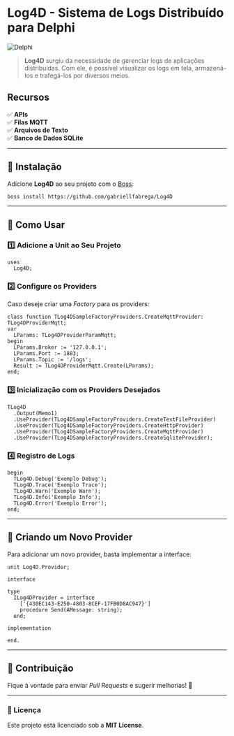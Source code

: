# Log4D - Sistema de Logs Distribuído para Delphi

![Delphi](https://img.shields.io/badge/Delphi-7%20to%2012.3-blue)

> **Log4D** surgiu da necessidade de gerenciar logs de aplicações distribuídas. Com ele, é possível visualizar os logs em tela, armazená-los e trafegá-los por diversos meios.

## Recursos
✅ **APIs**  
✅ **Filas MQTT**  
✅ **Arquivos de Texto**  
✅ **Banco de Dados SQLite**  

---

## 🚀 Instalação

Adicione **Log4D** ao seu projeto com o [Boss](https://github.com/HashLoad/boss):

```bash
boss install https://github.com/gabriellfabrega/Log4D
```

---

## 📌 Como Usar

### 1️⃣ Adicione a Unit ao Seu Projeto

```delphi
uses
  Log4D;
```

### 2️⃣ Configure os Providers

Caso deseje criar uma *Factory* para os providers:

```delphi
class function TLog4DSampleFactoryProviders.CreateMqttProvider: TLog4DProviderMqtt;
var
  LParams: TLog4DProviderParamMqtt;
begin
  LParams.Broker := '127.0.0.1';
  LParams.Port := 1883;
  LParams.Topic := '/logs';
  Result := TLog4DProviderMqtt.Create(LParams);
end;
```

### 3️⃣ Inicialização com os Providers Desejados

```delphi
TLog4D
  .Output(Memo1)
  .UseProvider(TLog4DSampleFactoryProviders.CreateTextFileProvider)
  .UseProvider(TLog4DSampleFactoryProviders.CreateHttpProvider)
  .UseProvider(TLog4DSampleFactoryProviders.CreateMqttProvider)
  .UseProvider(TLog4DSampleFactoryProviders.CreateSqliteProvider);
```

### 4️⃣ Registro de Logs

```delphi
begin
  TLog4D.Debug('Exemplo Debug');
  TLog4D.Trace('Exemplo Trace');
  TLog4D.Warn('Exemplo Warn');
  TLog4D.Info('Exemplo Info');
  TLog4D.Error('Exemplo Error');
end;
```

---

## 🔌 Criando um Novo Provider

Para adicionar um novo provider, basta implementar a interface:

```delphi
unit Log4D.Provider;

interface

type
  ILog4DProvider = interface
    ['{430EC143-E250-4803-8CEF-17FB0D8AC947}']
    procedure Send(AMessage: string);
  end;

implementation

end.
```

---

## 🎯 Contribuição
Fique à vontade para enviar *Pull Requests* e sugerir melhorias! 🚀

---

### 📜 Licença
Este projeto está licenciado sob a **MIT License**.
